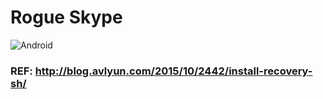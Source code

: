 # Rogue Skype
![Android](https://img.shields.io/badge/Android-3DDC84?style=for-the-badge&logo=android&logoColor=white)
### REF: http://blog.avlyun.com/2015/10/2442/install-recovery-sh/
